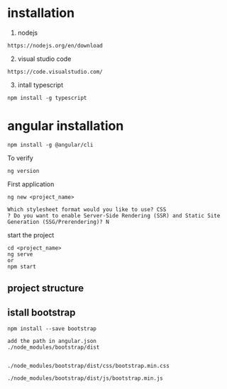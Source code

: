 # installation
1. nodejs
```
https://nodejs.org/en/download
```

2. visual studio code
```
https://code.visualstudio.com/
``` 

3. intall typescript
```
npm install -g typescript
```

# angular installation
```
npm install -g @angular/cli
```

To verify 
```
ng version
```

First application
```
ng new <project_name>

Which stylesheet format would you like to use? CSS   
? Do you want to enable Server-Side Rendering (SSR) and Static Site Generation (SSG/Prerendering)? N
```

start the project
```
cd <project_name>
ng serve
or
npm start
```

## project structure


## istall bootstrap
```
npm install --save bootstrap

add the path in angular.json
./node_modules/bootstrap/dist


./node_modules/bootstrap/dist/css/bootstrap.min.css

./node_modules/bootstrap/dist/js/bootstrap.min.js
```
